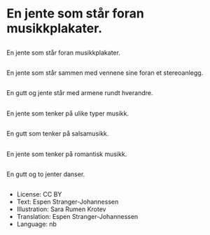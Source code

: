 # En jente som står foran musikkplakater.

##
En jente som står foran musikkplakater.

##
En jente som står sammen med vennene sine foran et stereoanlegg.

##
En gutt og jente står med armene rundt hverandre.

##
En jente som tenker på ulike typer musikk.

##
En gutt som tenker på salsamusikk.

##
En jente som tenker på romantisk musikk.

##
En gutt og to jenter danser.

##
* License: CC BY
* Text: Espen Stranger-Johannessen
* Illustration: Sara Rumen Krotev
* Translation: Espen Stranger-Johannessen
* Language: nb
